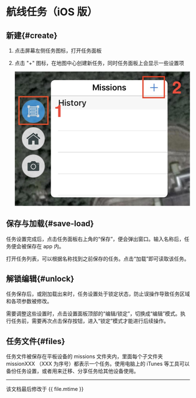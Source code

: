 # 航线任务（iOS 版）

## 新建{#create}

1. 点击屏幕左侧任务图标，打开任务面板
2. 点击 "+" 图标，在地图中心创建新任务，同时任务面板上会显示一些设置项

    ![创建任务](../../assets/mission-create-ios.jpg)

## 保存与加载{#save-load}

任务设置完成后，点击任务面板右上角的“保存”，便会弹出窗口。输入名称后，任务便会被保存在 app 内。

打开任务列表，可以根据名称找到之前保存的任务。点击“加载”即可读取该任务。

## 解锁编辑{#unlock}

任务保存后，或刚加载出来时，任务设置处于锁定状态，防止误操作导致任务区域和各项参数被修改。

需要调整这些设置时，点击设置面板顶部的“编辑/锁定”，切换成“编辑”模式。执行任务前，需要再次点击保存按钮，进入“锁定”模式才能进行后续操作。

## 任务文件{#files}

任务文件被保存在平板设备的 missions 文件夹内，里面每个子文件夹 missionXXX （XXX 为序号）都表示一个任务。使用电脑上的 iTunes 等工具可以备份任务设置，或者用来迁移、分享任务给其他设备使用。

---

该文档最后修改于 {{ file.mtime }}
